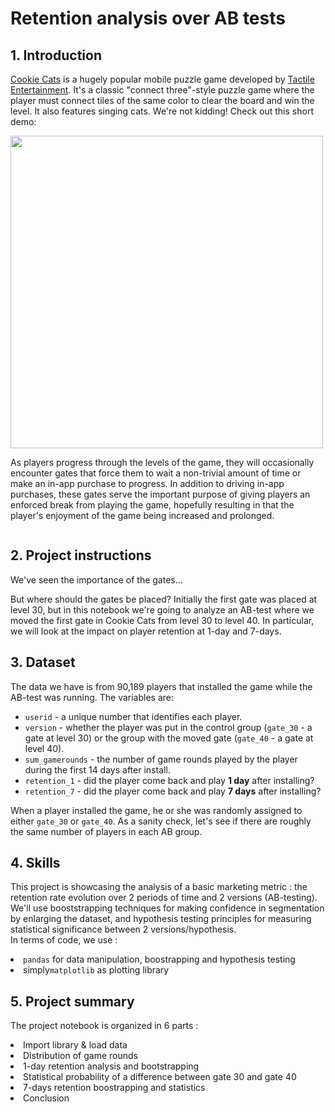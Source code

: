 # Retention analysis over AB tests

## 1. Introduction
<p><a href="https://www.facebook.com/cookiecatsgame">Cookie Cats</a> is a hugely popular mobile puzzle game developed by <a href="http://tactile.dk">Tactile Entertainment</a>. It's a classic "connect three"-style puzzle game where the player must connect tiles of the same color to clear the board and win the level. It also features singing cats. We're not kidding! Check out this short demo:</p>
<p><a href="https://youtu.be/GaP5f0jVTWE"><img src="https://github.com/xaviermmi/academic-projects/assets/122324304/d44aaed1-1ab4-493e-83b9-343b53f26685" style="width: 500px"></a></p>
<p>As players progress through the levels of the game, they will occasionally encounter gates that force them to wait a non-trivial amount of time or make an in-app purchase to progress. In addition to driving in-app purchases, these gates serve the important purpose of giving players an enforced break from playing the game, hopefully resulting in that the player's enjoyment of the game being increased and prolonged.</p>
<p><img src="https://github.com/xaviermmi/academic-projects/assets/122324304/ba818649-57bf-4038-8f37-6577a3c28b24" alt></p>

## 2. Project instructions
We've seen the importance of the gates...
<p>But where should the gates be placed? 
Initially the first gate was placed at level 30, but in this notebook we're going to analyze an AB-test where we moved the first gate in Cookie Cats from level 30 to level 40. In particular, we will look at the impact on player retention at 1-day and 7-days.

## 3. Dataset
<p>The data we have is from 90,189 players that installed the game while the AB-test was running. The variables are:</p>
<ul>
<li><code>userid</code> - a unique number that identifies each player.</li>
<li><code>version</code> - whether the player was put in the control group (<code>gate_30</code> - a gate at level 30) or the group with the moved gate (<code>gate_40</code> - a gate at level 40).</li>
<li><code>sum_gamerounds</code> - the number of game rounds played by the player during the first 14 days after install.</li>
<li><code>retention_1</code> - did the player come back and play <strong>1 day</strong> after installing?</li>
<li><code>retention_7</code> - did the player come back and play <strong>7 days</strong> after installing?</li>
</ul>
<p>When a player installed the game, he or she was randomly assigned to either <code>gate_30</code> or <code>gate_40</code>. As a sanity check, let's see if there are roughly the same number of players in each AB group. </p>

## 4. Skills
This project is showcasing the analysis of a basic marketing metric : the retention rate evolution over 2 periods of time and 2 versions (AB-testing).<br>
We'll use booststrapping techniques for making confidence in segmentation by enlarging the dataset, and hypothesis testing principles for measuring statistical significance between 2 versions/hypothesis.<br>
In terms of code, we use :
<li><code>pandas</code> for data manipulation, boostrapping and hypothesis testing
<li>simply<code>matplotlib</code> as plotting library
</li>

## 5. Project summary
The project notebook is organized in 6 parts :
<li>Import library & load data
<li>Distribution of game rounds
<li>1-day retention analysis and bootstrapping
<li>Statistical probability of a difference between gate 30 and gate 40
<li>7-days retention boostrapping and statistics
<li>Conclusion
</li>
